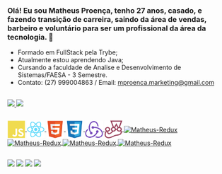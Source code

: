 ### Olá! Eu sou Matheus Proença, tenho 27 anos, casado, e fazendo transição de carreira, saindo da área de vendas, barbeiro e voluntário para ser um profissional da área da tecnologia.  👋
    
- Formado em FullStack pela Trybe;
- Atualmente estou aprendendo Java;
- Cursando a faculdade de Analise e Desenvolvimento de Sistemas/FAESA - 3 Semestre.
- Contato: (27) 999004863 / Email: mproenca.marketing@gmail.com
##

<div>
  <a href="https://github.com/mroenca40">
  <img height="180em" src="https://github-readme-stats.vercel.app/api?username=mroenca40&theme=gruvbox&show_icons=true"/>
  <img height="180em" src="https://github-readme-stats.vercel.app/api/top-langs/?username=mroenca40&layout=compact&langs_count=7&theme=gruvbox"/>
</div>
  
 ##

<div style="display: inline_block">
    <img align="center" alt="Matheus-Js" height="40" width="40" src="https://raw.githubusercontent.com/devicons/devicon/master/icons/javascript/javascript-plain.svg">
    <img align="center" alt="Matheus-React" height="40" width="40" src="https://raw.githubusercontent.com/devicons/devicon/master/icons/react/react-original.svg">
    <img align="center" alt="Matheus-HTML" height="40" width="40" src="https://raw.githubusercontent.com/devicons/devicon/master/icons/html5/html5-original.svg">
    <img align="center" alt="Matheus-CSS" height="40" width="40" src="https://raw.githubusercontent.com/devicons/devicon/master/icons/css3/css3-original.svg">
    <img align="center" alt="Matheus-Redux" height="40" width="40" src="https://github.com/devicons/devicon/blob/master/icons/redux/redux-original.svg">
    <img align="center" alt="Matheus-Redux" height="40" width="40" src="https://github.com/devicons/devicon/blob/master/icons/jest/jest-plain.svg">
    <img align="center" alt="Matheus-Redux" height="40" width="40" src="https://cdn.jsdelivr.net/gh/devicons/devicon/icons/bootstrap/bootstrap-plain.svg">
    <img align="center" alt="Matheus-Redux" height="40" width="40" src="https://cdn.jsdelivr.net/gh/devicons/devicon/icons/mysql/mysql-original-wordmark.svg">
    <img align="center" alt="Matheus-Redux" height="40" width="40" src="https://cdn.jsdelivr.net/gh/devicons/devicon/icons/nodejs/nodejs-original-wordmark.svg">
    <img align="center" alt="Matheus-Redux" height="40" width="40" src="https://cdn.jsdelivr.net/gh/devicons/devicon/icons/java/java-original-wordmark.svg">
</div>
  
  ##
  
  <div>
    <a href="https://www.youtube.com/channel/UCFbLXKzMU-NOO4trMaD3kjg" target="_blank"><img src="https://img.shields.io/badge/YouTube-FF0000?style=for-the-badge&logo=youtube&logoColor=white" target="_blank"></a>
    <a href="https://www.instagram.com/matheusproencadev/" target="_blank"><img src="https://img.shields.io/badge/-Instagram-%23E4405F?style=for-the-badge&logo=instagram&logoColor=white" target="_blank"></a>
    <a href = "mailto:mproenca.marketing@gmail.com"><img src="https://img.shields.io/badge/-Gmail-%23333?style=for-the-badge&logo=gmail&logoColor=white" target="_blank"></a>
    <a href="https://www.linkedin.com/in/matheus-proen%C3%A7a-dev/" target="_blank"><img src="https://img.shields.io/badge/-LinkedIn-%230077B5?style=for-the-badge&logo=linkedin&logoColor=white" target="_blank"></a> 
  </div>
